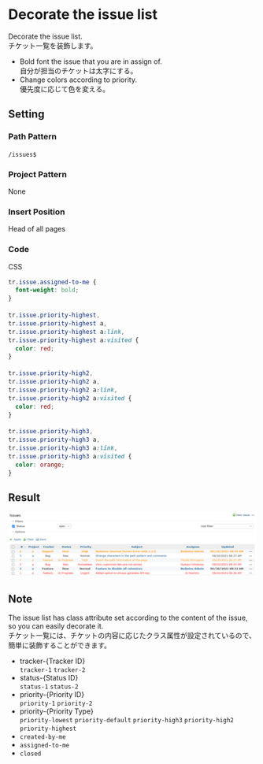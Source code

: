 # Decorate the issue list

Decorate the issue list.  
チケット一覧を装飾します。

* Bold font the issue that you are in assign of.  
自分が担当のチケットは太字にする。
* Change colors according to priority.  
優先度に応じて色を変える。

## Setting

### Path Pattern

`/issues$`

### Project Pattern

None

### Insert Position

Head of all pages
<!-- 
Head of all pages
Bottom of issue form
Bottom of issue detail
Bottom of all pages
-->

### Code

CSS
<!--
JavaScript
CSS
HTML
-->

```css
tr.issue.assigned-to-me {
  font-weight: bold;
}

tr.issue.priority-highest,
tr.issue.priority-highest a,
tr.issue.priority-highest a:link,
tr.issue.priority-highest a:visited {
  color: red;
}

tr.issue.priority-high2,
tr.issue.priority-high2 a,
tr.issue.priority-high2 a:link,
tr.issue.priority-high2 a:visited {
  color: red;
}

tr.issue.priority-high3,
tr.issue.priority-high3 a,
tr.issue.priority-high3 a:link,
tr.issue.priority-high3 a:visited {
  color: orange;
}
```

## Result

![result](./result.png)

## Note

The issue list has class attribute set according to the content of the issue, so you can easily decorate it.  
チケット一覧には、チケットの内容に応じたクラス属性が設定されているので、簡単に装飾することができます。

* tracker-{Tracker ID}  
`tracker-1` `tracker-2`
* status-{Status ID}  
`status-1` `status-2`
* priority-{Priority ID}  
`priority-1` `priority-2`
* priority-{Priority Type}  
`priority-lowest` `priority-default` `priority-high3` `priority-high2` `priority-highest`
* `created-by-me` 
* `assigned-to-me` 
* `closed` 
